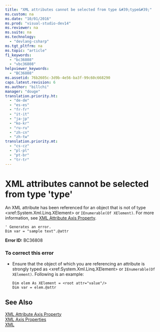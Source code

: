 ```yaml
---
title: "XML attributes cannot be selected from type &#39;type&#39;"
ms.custom: na
ms.date: "10/01/2016"
ms.prod: "visual-studio-dev14"
ms.reviewer: na
ms.suite: na
ms.technology: 
  - "devlang-csharp"
ms.tgt_pltfrm: na
ms.topic: "article"
f1_keywords: 
  - "bc36808"
  - "vbc36808"
helpviewer_keywords: 
  - "BC36808"
ms.assetid: 76b2605c-3d9b-4e56-ba3f-99c60c668290
caps.latest.revision: 6
ms.author: "billchi"
manager: "douge"
translation.priority.ht: 
  - "de-de"
  - "es-es"
  - "fr-fr"
  - "it-it"
  - "ja-jp"
  - "ko-kr"
  - "ru-ru"
  - "zh-cn"
  - "zh-tw"
translation.priority.mt: 
  - "cs-cz"
  - "pl-pl"
  - "pt-br"
  - "tr-tr"
---
```

# XML attributes cannot be selected from type &#39;type&#39;
An XML attribute has been referenced for an object that is not of type \<xref:System.Xml.Linq.XElement> or `IEnumerable(Of XElement)`. For more information, see [XML Attribute Axis Property](../Topic/XML%20Attribute%20Axis%20Property%20\(Visual%20Basic\).md).  
  
```vb#  
' Generates an error.  
Dim var = "sample text".@attr  
```  
  
 **Error ID:** BC36808  
  
### To correct this error  
  
-   Ensure that the object of which you are referencing an attribute is strongly typed as \<xref:System.Xml.Linq.XElement> or `IEnumerable(Of XElement)`. Following is an example:  
  
    ```vb#  
    Dim elem As XElement = <root attr="value"/>  
    Dim var = elem.@attr  
    ```  
  
## See Also  
 [XML Attribute Axis Property](../Topic/XML%20Attribute%20Axis%20Property%20\(Visual%20Basic\).md)   
 [XML Axis Properties](../Topic/XML%20Axis%20Properties%20\(Visual%20Basic\).md)   
 [XML](../Topic/XML%20in%20Visual%20Basic.md)